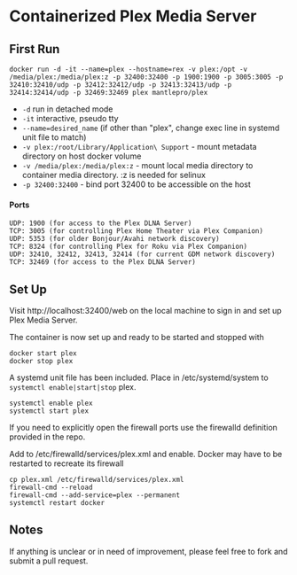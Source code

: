 # Containerized Plex Media Server

## First Run

    docker run -d -it --name=plex --hostname=rex -v plex:/opt -v /media/plex:/media/plex:z -p 32400:32400 -p 1900:1900 -p 3005:3005 -p 32410:32410/udp -p 32412:32412/udp -p 32413:32413/udp -p 32414:32414/udp -p 32469:32469 plex mantlepro/plex


- `-d` run in detached mode
- `-it` interactive, pseudo tty
- `--name=desired_name` (if other than "plex", change exec line in systemd unit file to match)
- `-v plex:/root/Library/Application\ Support` - mount metadata directory on host docker volume
- `-v /media/plex:/media/plex:z` - mount local media directory to container media directory. :z is needed for selinux
- `-p 32400:32400` - bind port 32400 to be accessible on the host


#### Ports


    UDP: 1900 (for access to the Plex DLNA Server)
    TCP: 3005 (for controlling Plex Home Theater via Plex Companion)
    UDP: 5353 (for older Bonjour/Avahi network discovery)
    TCP: 8324 (for controlling Plex for Roku via Plex Companion)
    UDP: 32410, 32412, 32413, 32414 (for current GDM network discovery)
    TCP: 32469 (for access to the Plex DLNA Server)


## Set Up

Visit http://localhost:32400/web on the local machine to sign in and set up Plex Media Server.

The container is now set up and ready to be started and stopped with


    docker start plex
    docker stop plex


A systemd unit file has been included. Place in /etc/systemd/system to `systemctl enable|start|stop` plex.


    systemctl enable plex
    systemctl start plex


If you need to explicitly open the firewall ports use the firewalld definition provided in the repo.

Add to /etc/firewalld/services/plex.xml and enable. Docker may have to be restarted to recreate its firewall


    cp plex.xml /etc/firewalld/services/plex.xml
    firewall-cmd --reload
    firewall-cmd --add-service=plex --permanent
    systemctl restart docker


## Notes

If anything is unclear or in need of improvement, please feel free to fork and submit a pull request.
